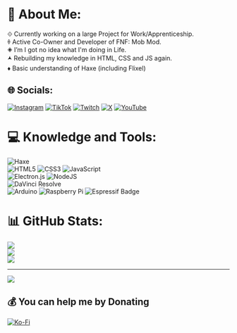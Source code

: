 # 💫 About Me:
⟐ Currently working on a large Project for Work/Apprenticeship. <br>🞠 Active Co-Owner and Developer of FNF: Mob Mod.<br>🞛 I’m I got no idea what I'm doing in Life.<br>🟂 Rebuilding my knowledge in HTML, CSS and JS again.<br>♦ Basic understanding of Haxe (including Flixel)<br>


## 🌐 Socials:
[![Instagram](https://img.shields.io/badge/Instagram-%23E4405F.svg?logo=Instagram&logoColor=white)](https://instagram.com/TracedsProjects) [![TikTok](https://img.shields.io/badge/TikTok-%23000000.svg?logo=TikTok&logoColor=white)](https://tiktok.com/@TracedInPurple) [![Twitch](https://img.shields.io/badge/Twitch-%239146FF.svg?logo=Twitch&logoColor=white)](https://twitch.tv/TracedInPurple) [![X](https://img.shields.io/badge/X-black.svg?logo=X&logoColor=white)](https://x.com/TracedInPurple) [![YouTube](https://img.shields.io/badge/YouTube-%23FF0000.svg?logo=YouTube&logoColor=white)](https://youtube.com/@TracedinPurple) 

# 💻 Knowledge and Tools:
![Haxe](https://img.shields.io/badge/Haxe-EA8220?logo=haxe&logoColor=fff&style=for-the-badge)<br> 
![HTML5](https://img.shields.io/badge/html5-%23E34F26.svg?style=for-the-badge&logo=html5&logoColor=white) ![CSS3](https://img.shields.io/badge/css3-%231572B6.svg?style=for-the-badge&logo=css3&logoColor=white) ![JavaScript](https://img.shields.io/badge/javascript-%23323330.svg?style=for-the-badge&logo=javascript&logoColor=%23F7DF1E)<br>
![Electron.js](https://img.shields.io/badge/Electron-191970?style=for-the-badge&logo=Electron&logoColor=white) ![NodeJS](https://img.shields.io/badge/node.js-6DA55F?style=for-the-badge&logo=node.js&logoColor=white)<br>
![DaVinci Resolve](https://img.shields.io/badge/DaVinci%20Resolve-233A51?logo=davinciresolve&logoColor=fff&style=for-the-badge)<br>
![Arduino](https://img.shields.io/badge/Arduino-00878F?logo=arduino&logoColor=fff&style=for-the-badge) ![Raspberry Pi](https://img.shields.io/badge/-Raspberry_Pi-C51A4A?style=for-the-badge&logo=Raspberry-Pi) ![Espressif Badge](https://img.shields.io/badge/Espressif-E7352C?logo=espressif&logoColor=fff&style=for-the-badge)
# 📊 GitHub Stats:
![](https://github-readme-stats.vercel.app/api?username=TracedInPurple&theme=dark&hide_border=false&include_all_commits=true&count_private=true)<br/>
![](https://github-readme-streak-stats.herokuapp.com/?user=TracedInPurple&theme=dark&hide_border=false)<br/>
![](https://github-readme-stats.vercel.app/api/top-langs/?username=TracedInPurple&theme=dark&hide_border=false&include_all_commits=true&count_private=true&layout=compact)

---
[![](https://visitcount.itsvg.in/api?id=TracedInPurple&icon=2&color=6)](https://visitcount.itsvg.in)

  ## 💰 You can help me by Donating
  [![Ko-Fi](https://img.shields.io/badge/Ko--fi-F16061?style=for-the-badge&logo=ko-fi&logoColor=white)](https://ko-fi.com/TracedInPurple) 

  
<!-- Proudly created with GPRM ( https://gprm.itsvg.in ) and used more things myself-->

